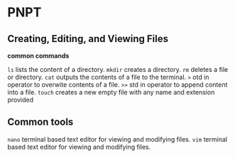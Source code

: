 # PNPT

## Creating, Editing, and Viewing Files

**common commands**

`ls` lists the content of a directory.
`mkdir` creates a directory.
`rm` deletes a file or directory.
`cat` outputs the contents of a file to the terminal.
`>` otd in operator to overwite contents of a file.
`>>` std in operator to append content into a file.
`touch` creates a new empty file with any name and extension provided

## Common tools

`nano` terminal based text editor for viewing and modifying files.
`vim` terminal based text editor for viewing and modifying files.
